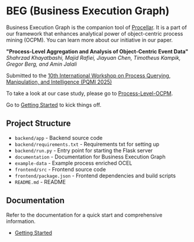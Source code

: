 # BEG (Business Execution Graph)

Business Execution Graph is the companion tool of [Procellar](https://github.com/hudsonjychen/procellar). It is a part of our framework that enhances analytical power of object-centric process mining (OCPM). You can learn more about our initiative in our paper.

**"Process-Level Aggregation and Analysis of Object-Centric Event Data"**  
*Shahrzad Khayatbashi, Majid Rafiei, Jiayuan Chen, Timotheus Kampik, Gregor
Berg, and Amin Jalali*

Submitted to the [10th International Workshop on Process Querying, Manipulation, and Intelligence (PQMI 2025)](http://processquerying.com/pqmi2025/)

To take a look at our case study, please go to [Process-Level-OCPM](https://github.com/shahrzadkhayatbashi/Process-Level-OCPM).

Go to [Getting Started](./documentation/getting-started.md) to kick things off.


## Project Structure

- `backend/app` - Backend source code
- `backend/requirements.txt` - Requirements txt for setting up
- `backend/run.py` - Entry point for starting the Flask server
- `documentation` - Documentation for Business Execution Graph
- `example-data` - Example process enriched OCEL
- `frontend/src` - Frontend source code
- `frontend/package.json` - Frontend dependencies and build scripts
- `README.md` - README


## Documentation
Refer to the documentation for a quick start and comprehensive information.

- [Getting Started](./documentation/getting-started.md)